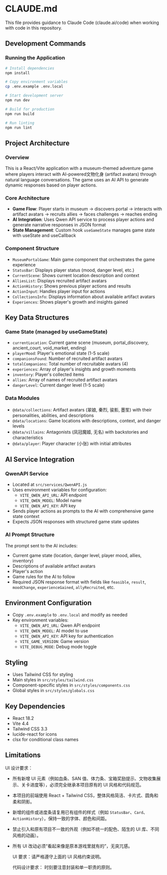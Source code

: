# CLAUDE.md

This file provides guidance to Claude Code (claude.ai/code) when working with code in this repository.

## Development Commands

### Running the Application
```bash
# Install dependencies
npm install

# Copy environment variables
cp .env.example .env.local

# Start development server
npm run dev

# Build for production
npm run build

# Run linting
npm run lint
```

## Project Architecture

### Overview
This is a React/Vite application with a museum-themed adventure game where players interact with AI-powered文物化身 (artifact avatars) through natural language conversations. The game uses an AI API to generate dynamic responses based on player actions.

### Core Architecture
- **Game Flow**: Player starts in museum -> discovers portal -> interacts with artifact avatars -> recruits allies -> faces challenges -> reaches ending
- **AI Integration**: Uses Qwen API service to process player actions and generate narrative responses in JSON format
- **State Management**: Custom hook `useGameState` manages game state with useState and useCallback

### Component Structure
- `MuseumPortalGame`: Main game component that orchestrates the game experience
- `StatusBar`: Displays player status (mood, danger level, etc.)
- `CurrentScene`: Shows current location description and context
- `AlliesList`: Displays recruited artifact avatars
- `ActionHistory`: Shows previous player actions and results
- `ActionInput`: Handles player input for actions
- `CollectionsInfo`: Displays information about available artifact avatars
- `Experiences`: Shows player's growth and insights gained

## Key Data Structures

### Game State (managed by useGameState)
- `currentLocation`: Current game scene (museum, portal_discovery, ancient_court, void_market, ending)
- `playerMood`: Player's emotional state (1-5 scale)
- `companionsFound`: Number of recruited artifact avatars
- `totalCompanions`: Total number of recruitable avatars (4)
- `experiences`: Array of player's insights and growth moments
- `inventory`: Player's collected items
- `allies`: Array of names of recruited artifact avatars
- `dangerLevel`: Current danger level (1-5 scale)

### Data Modules
- `@data/collections`: Artifact avatars (翠娘, 秦烈, 骏影, 墨笙) with their personalities, abilities, and descriptions
- `@data/locations`: Game locations with descriptions, context, and danger levels
- `@data/villains`: Antagonists (凤冠魔姬, 无名) with backstories and characteristics
- `@data/player`: Player character (小张) with initial attributes

## AI Service Integration

### QwenAPI Service
- Located at `src/services/QwenAPI.js`
- Uses environment variables for configuration:
  - `VITE_QWEN_API_URL`: API endpoint
  - `VITE_QWEN_MODEL`: Model name
  - `VITE_QWEN_API_KEY`: API key
- Sends player actions as prompts to the AI with comprehensive game state context
- Expects JSON responses with structured game state updates

### AI Prompt Structure
The prompt sent to the AI includes:
- Current game state (location, danger level, player mood, allies, inventory)
- Descriptions of available artifact avatars
- Player's action
- Game rules for the AI to follow
- Required JSON response format with fields like `feasible`, `result`, `moodChange`, `experienceGained`, `allyRecruited`, etc.

## Environment Configuration
- Copy `.env.example` to `.env.local` and modify as needed
- Key environment variables:
  - `VITE_QWEN_API_URL`: Qwen API endpoint
  - `VITE_QWEN_MODEL`: AI model to use
  - `VITE_QWEN_API_KEY`: API key for authentication
  - `VITE_GAME_VERSION`: Game version
  - `VITE_DEBUG_MODE`: Debug mode toggle

## Styling
- Uses Tailwind CSS for styling
- Main styles in `src/styles/tailwind.css`
- Component-specific styles in `src/styles/components.css`
- Global styles in `src/styles/globals.css`

## Key Dependencies
- React 18.2
- Vite 4.4
- Tailwind CSS 3.3
- lucide-react for icons
- clsx for conditional class names

## Limitations
  UI 设计要求：
- 所有新增 UI 元素（例如血条、SAN 值、体力条、宝箱奖励提示、文物收集展示、关卡进度等），必须完全继承本项目原有的 UI 风格和代码规范。
- 本项目的前端使用 React + Tailwind CSS，整体风格简洁、卡片式、圆角和柔和阴影。
- 新增的组件或进度条请复用已有组件的样式（例如 `StatusBar`、`Card`、`ActionHistory`），保持一致的字体、颜色和间距。
- 禁止引入和原有项目不一致的外观（例如不统一的配色、陌生的 UI 库、不同风格的动画）。
- 所有 UI 改动必须“看起来像是原本游戏里就有的”，无突兀感。

  UI 要求：请严格遵守上面的 UI 风格约束说明。

  代码设计要求：
    时刻要注意封装和单一职责的原则。